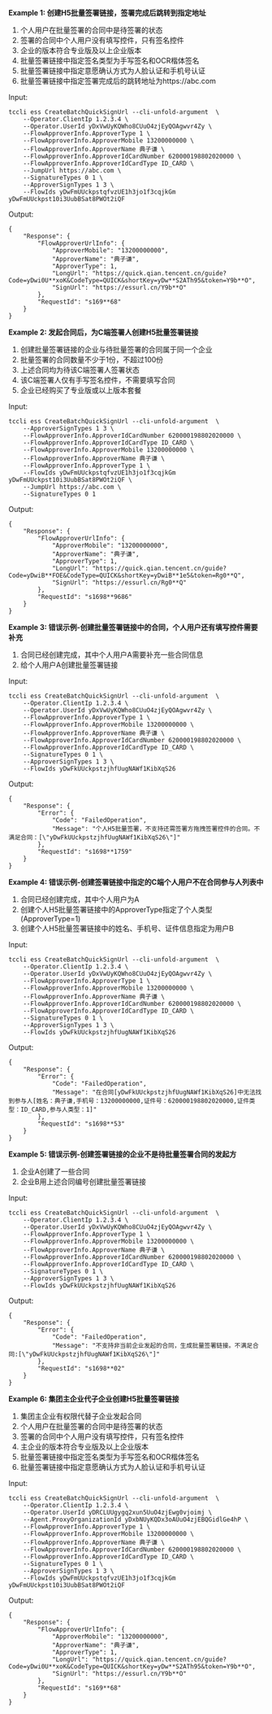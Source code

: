 **Example 1: 创建H5批量签署链接，签署完成后跳转到指定地址**

1. 个人用户在批量签署的合同中是待签署的状态
2. 签署的合同中个人用户没有填写控件，只有签名控件
3. 企业的版本符合专业版及以上企业版本
4. 批量签署链接中指定签名类型为手写签名和OCR楷体签名
5. 批量签署链接中指定意愿确认方式为人脸认证和手机号认证
6. 批量签署链接中指定签署完成后的跳转地址为https://abc.com

Input: 

```
tccli ess CreateBatchQuickSignUrl --cli-unfold-argument  \
    --Operator.ClientIp 1.2.3.4 \
    --Operator.UserId yDxVwUyKQWho8CUuO4zjEyQOAgwvr4Zy \
    --FlowApproverInfo.ApproverType 1 \
    --FlowApproverInfo.ApproverMobile 13200000000 \
    --FlowApproverInfo.ApproverName 典子谦 \
    --FlowApproverInfo.ApproverIdCardNumber 620000198802020000 \
    --FlowApproverInfo.ApproverIdCardType ID_CARD \
    --JumpUrl https://abc.com \
    --SignatureTypes 0 1 \
    --ApproverSignTypes 1 3 \
    --FlowIds yDwFmUUckpstqfvzUE1h3jo1f3cqjkGm yDwFmUUckpst10i3UubBSat8PWOt2iQF
```

Output: 
```
{
    "Response": {
        "FlowApproverUrlInfo": {
            "ApproverMobile": "13200000000",
            "ApproverName": "典子谦",
            "ApproverType": 1,
            "LongUrl": "https://quick.qian.tencent.cn/guide?Code=yDwi0U**xoK&CodeType=QUICK&shortKey=yDw**S2ATh95&token=Y9b**O",
            "SignUrl": "https://essurl.cn/Y9b**O"
        },
        "RequestId": "s169**68"
    }
}
```

**Example 2: 发起合同后，为C端签署人创建H5批量签署链接**

1. 创建批量签署链接的企业与待批量签署的合同属于同一个企业
2. 批量签署的合同数量不少于1份，不超过100份
3. 上述合同均为待该C端签署人签署状态
4. 该C端签署人仅有手写签名控件，不需要填写合同
5. 企业已经购买了专业版或以上版本套餐

Input: 

```
tccli ess CreateBatchQuickSignUrl --cli-unfold-argument  \
    --ApproverSignTypes 1 3 \
    --FlowApproverInfo.ApproverIdCardNumber 620000198802020000 \
    --FlowApproverInfo.ApproverIdCardType ID_CARD \
    --FlowApproverInfo.ApproverMobile 13200000000 \
    --FlowApproverInfo.ApproverName 典子谦 \
    --FlowApproverInfo.ApproverType 1 \
    --FlowIds yDwFmUUckpstqfvzUE1h3jo1f3cqjkGm yDwFmUUckpst10i3UubBSat8PWOt2iQF \
    --JumpUrl https://abc.com \
    --SignatureTypes 0 1
```

Output: 
```
{
    "Response": {
        "FlowApproverUrlInfo": {
            "ApproverMobile": "13200000000",
            "ApproverName": "典子谦",
            "ApproverType": 1,
            "LongUrl": "https://quick.qian.tencent.cn/guide?Code=yDwiB**FOE&CodeType=QUICK&shortKey=yDwiB**1e5&token=Rg0**Q",
            "SignUrl": "https://essurl.cn/Rg0**Q"
        },
        "RequestId": "s1698**9686"
    }
}
```

**Example 3: 错误示例-创建批量签署链接中的合同，个人用户还有填写控件需要补充**

1. 合同已经创建完成，其中个人用户A需要补充一些合同信息
2. 给个人用户A创建批量签署链接

Input: 

```
tccli ess CreateBatchQuickSignUrl --cli-unfold-argument  \
    --Operator.ClientIp 1.2.3.4 \
    --Operator.UserId yDxVwUyKQWho8CUuO4zjEyQOAgwvr4Zy \
    --FlowApproverInfo.ApproverType 1 \
    --FlowApproverInfo.ApproverMobile 13200000000 \
    --FlowApproverInfo.ApproverName 典子谦 \
    --FlowApproverInfo.ApproverIdCardNumber 620000198802020000 \
    --FlowApproverInfo.ApproverIdCardType ID_CARD \
    --SignatureTypes 0 1 \
    --ApproverSignTypes 1 3 \
    --FlowIds yDwFkUUckpstzjhfUugNAWf1KibXqS26
```

Output: 
```
{
    "Response": {
        "Error": {
            "Code": "FailedOperation",
            "Message": "个人H5批量签署，不支持还需签署方拖拽签署控件的合同。不满足合同：[\"yDwFkUUckpstzjhfUugNAWf1KibXqS26\"]"
        },
        "RequestId": "s1698**1759"
    }
}
```

**Example 4: 错误示例-创建签署链接中指定的C端个人用户不在合同参与人列表中**

1. 合同已经创建完成，其中个人用户为A
2. 创建个人H5批量签署链接中的ApproverType指定了个人类型(ApproverType=1)
3. 创建个人H5批量签署链接中的姓名、手机号、证件信息指定为用户B

Input: 

```
tccli ess CreateBatchQuickSignUrl --cli-unfold-argument  \
    --Operator.ClientIp 1.2.3.4 \
    --Operator.UserId yDxVwUyKQWho8CUuO4zjEyQOAgwvr4Zy \
    --FlowApproverInfo.ApproverType 1 \
    --FlowApproverInfo.ApproverMobile 13200000000 \
    --FlowApproverInfo.ApproverName 典子谦 \
    --FlowApproverInfo.ApproverIdCardNumber 620000198802020000 \
    --FlowApproverInfo.ApproverIdCardType ID_CARD \
    --SignatureTypes 0 1 \
    --ApproverSignTypes 1 3 \
    --FlowIds yDwFkUUckpstzjhfUugNAWf1KibXqS26
```

Output: 
```
{
    "Response": {
        "Error": {
            "Code": "FailedOperation",
            "Message": "在合同[yDwFkUUckpstzjhfUugNAWf1KibXqS26]中无法找到参与人[姓名：典子谦,手机号：13200000000,证件号：620000198802020000,证件类型：ID_CARD,参与人类型：1]"
        },
        "RequestId": "s1698**53"
    }
}
```

**Example 5: 错误示例-创建签署链接的企业不是待批量签署合同的发起方**

1. 企业A创建了一些合同
2. 企业B用上述合同编号创建批量签署链接

Input: 

```
tccli ess CreateBatchQuickSignUrl --cli-unfold-argument  \
    --Operator.ClientIp 1.2.3.4 \
    --Operator.UserId yDxVwUyKQWho8CUuO4zjEyQOAgwvr4Zy \
    --FlowApproverInfo.ApproverType 1 \
    --FlowApproverInfo.ApproverMobile 13200000000 \
    --FlowApproverInfo.ApproverName 典子谦 \
    --FlowApproverInfo.ApproverIdCardNumber 620000198802020000 \
    --FlowApproverInfo.ApproverIdCardType ID_CARD \
    --SignatureTypes 0 1 \
    --ApproverSignTypes 1 3 \
    --FlowIds yDwFkUUckpstzjhfUugNAWf1KibXqS26
```

Output: 
```
{
    "Response": {
        "Error": {
            "Code": "FailedOperation",
            "Message": "不支持非当前企业发起的合同，生成批量签署链接。不满足合同:[\"yDwFkUUckpstzjhfUugNAWf1KibXqS26\"]"
        },
        "RequestId": "s1698**02"
    }
}
```

**Example 6: 集团主企业代子企业创建H5批量签署链接**

1. 集团主企业有权限代替子企业发起合同
2. 个人用户在批量签署的合同中是待签署的状态
3. 签署的合同中个人用户没有填写控件，只有签名控件
4. 主企业的版本符合专业版及以上企业版本
5. 批量签署链接中指定签名类型为手写签名和OCR楷体签名
6. 批量签署链接中指定意愿确认方式为人脸认证和手机号认证

Input: 

```
tccli ess CreateBatchQuickSignUrl --cli-unfold-argument  \
    --Operator.ClientIp 1.2.3.4 \
    --Operator.UserId yDRCLUUgygq2xun5UuO4zjEwg0vjoimj \
    --Agent.ProxyOrganizationId yDxbNUyKQDx3oAUuO4zjEBQGidlGe4hP \
    --FlowApproverInfo.ApproverType 1 \
    --FlowApproverInfo.ApproverMobile 13200000000 \
    --FlowApproverInfo.ApproverName 典子谦 \
    --FlowApproverInfo.ApproverIdCardNumber 620000198802020000 \
    --FlowApproverInfo.ApproverIdCardType ID_CARD \
    --SignatureTypes 0 1 \
    --ApproverSignTypes 1 3 \
    --FlowIds yDwFmUUckpstqfvzUE1h3jo1f3cqjkGm yDwFmUUckpst10i3UubBSat8PWOt2iQF
```

Output: 
```
{
    "Response": {
        "FlowApproverUrlInfo": {
            "ApproverMobile": "13200000000",
            "ApproverName": "典子谦",
            "ApproverType": 1,
            "LongUrl": "https://quick.qian.tencent.cn/guide?Code=yDwi0U**xoK&CodeType=QUICK&shortKey=yDw**S2ATh95&token=Y9b**O",
            "SignUrl": "https://essurl.cn/Y9b**O"
        },
        "RequestId": "s169**68"
    }
}
```


